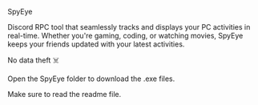 SpyEye

Discord RPC tool that seamlessly tracks and displays your PC activities in real-time. Whether you're gaming, coding, or watching movies, SpyEye keeps your friends updated with your latest activities. 

No data theft ☠️


Open the SpyEye folder to download the .exe files.

Make sure to read the readme file.
